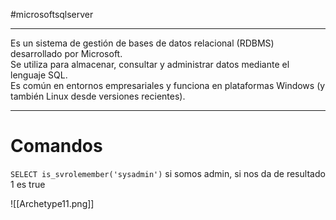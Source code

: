 #microsoftsqlserver 

-------
Es un sistema de gestión de bases de datos relacional (RDBMS) desarrollado por Microsoft.  
Se utiliza para almacenar, consultar y administrar datos mediante el lenguaje SQL.  
Es común en entornos empresariales y funciona en plataformas Windows (y también Linux desde versiones recientes).

-------
# Comandos

 `SELECT is_svrolemember('sysadmin')` si somos admin, si nos da de resultado 1 es true

![[Archetype11.png]]
